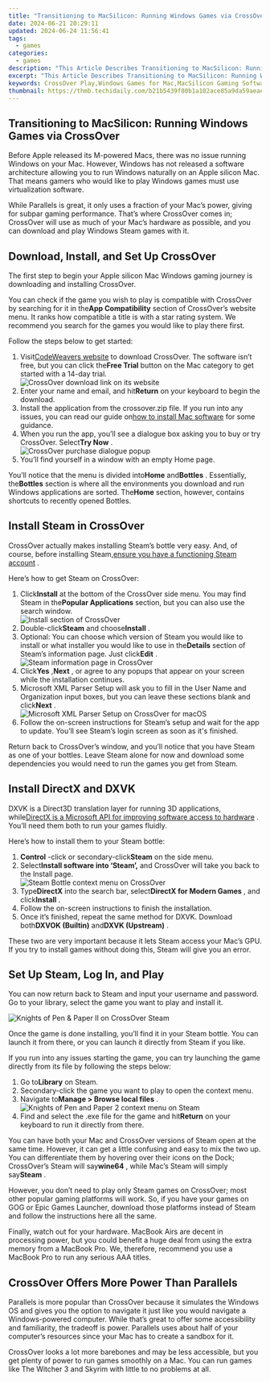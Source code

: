 ```yaml
---
title: "Transitioning to MacSilicon: Running Windows Games via CrossOver"
date: 2024-06-21 20:29:11
updated: 2024-06-24 11:56:41
tags:
  - games
categories:
  - games
description: "This Article Describes Transitioning to MacSilicon: Running Windows Games via CrossOver"
excerpt: "This Article Describes Transitioning to MacSilicon: Running Windows Games via CrossOver"
keywords: CrossOver Play,Windows Games for Mac,MacSilicon Gaming Software,CrossOver Compatibility,Virtualization for Mac Gaming,CrossOver Installation Guide,Native Windows Games on Mac
thumbnail: https://thmb.techidaily.com/b21b5439f80b1a102ace85a9da59aeae7943c3afff9ae70d9fb6a7745b13a600.jpg
---
```


## Transitioning to MacSilicon: Running Windows Games via CrossOver

 Before Apple released its M-powered Macs, there was no issue running Windows on your Mac. However, Windows has not released a software architecture allowing you to run Windows naturally on an Apple silicon Mac. That means gamers who would like to play Windows games must use virtualization software.

 While Parallels is great, it only uses a fraction of your Mac’s power, giving for subpar gaming performance. That’s where CrossOver comes in; CrossOver will use as much of your Mac’s hardware as possible, and you can download and play Windows Steam games with it.

## Download, Install, and Set Up CrossOver

 The first step to begin your Apple silicon Mac Windows gaming journey is downloading and installing CrossOver.

 You can check if the game you wish to play is compatible with CrossOver by searching for it in the**App Compatibility** section of CrossOver’s website menu. It ranks how compatible a title is with a star rating system. We recommend you search for the games you would like to play there first.

Follow the steps below to get started:

1. Visit[CodeWeavers website](https://www.codeweavers.com/crossover#mac) to download CrossOver. The software isn’t free, but you can click the**Free Trial** button on the Mac category to get started with a 14-day trial.  
![CrossOver download link on its website](https://static1.makeuseofimages.com/wordpress/wp-content/uploads/2023/08/crossover-download-link-on-its-website.jpeg)
2. Enter your name and email, and hit**Return** on your keyboard to begin the download.
3. Install the application from the crossover.zip file. If you run into any issues, you can read our guide on[how to install Mac software](https://www.makeuseof.com/tag/install-remove-mac-software-5-easy-methods/) for some guidance.
4. When you run the app, you’ll see a dialogue box asking you to buy or try CrossOver. Select**Try Now** .  
![CrossOver purchase dialogue popup](https://static1.makeuseofimages.com/wordpress/wp-content/uploads/2023/08/crossover-purchase-dialogue-popup.jpeg)
5. You’ll find yourself in a window with an empty Home page.

 You’ll notice that the menu is divided into**Home** and**Bottles** . Essentially, the**Bottles** section is where all the environments you download and run Windows applications are sorted. The**Home** section, however, contains shortcuts to recently opened Bottles.

## Install Steam in CrossOver

 CrossOver actually makes installing Steam’s bottle very easy. And, of course, before installing Steam,[ensure you have a functioning Steam account](https://www.makeuseof.com/what-is-steam-how-to-install/) .

Here’s how to get Steam on CrossOver:

1. Click**Install** at the bottom of the CrossOver side menu. You may find Steam in the**Popular Applications** section, but you can also use the search window.  
![Install section of CrossOver](https://static1.makeuseofimages.com/wordpress/wp-content/uploads/2023/08/install-section-of-crossover.jpeg)
2. Double-click**Steam** and choose**Install** .
3. Optional: You can choose which version of Steam you would like to install or what installer you would like to use in the**Details** section of Steam’s information page. Just click**Edit** .  
![Steam information page in CrossOver](https://static1.makeuseofimages.com/wordpress/wp-content/uploads/2023/08/steam-information-page-in-crossover.jpeg)
4. Click**Yes** ,**Next** , or agree to any popups that appear on your screen while the installation continues.
5. Microsoft XML Parser Setup will ask you to fill in the User Name and Organization input boxes, but you can leave these sections blank and click**Next** .  
![Microsoft XML Parser Setup on CrossOver for macOS](https://static1.makeuseofimages.com/wordpress/wp-content/uploads/2023/08/microsoft-xml-parser-setup-on-crossover-for-macos.jpeg)
6. Follow the on-screen instructions for Steam’s setup and wait for the app to update. You’ll see Steam’s login screen as soon as it's finished.

 Return back to CrossOver’s window, and you’ll notice that you have Steam as one of your bottles. Leave Steam alone for now and download some dependencies you would need to run the games you get from Steam.

## Install DirectX and DXVK

 DXVK is a Direct3D translation layer for running 3D applications, while[DirectX is a Microsoft API for improving software access to hardware](https://www.makeuseof.com/what-is-directx-why-important-for-gaming/) . You’ll need them both to run your games fluidly.

Here’s how to install them to your Steam bottle:

1. **Control** \-click or secondary-click**Steam** on the side menu.
2. Select**Install software into ‘Steam’,** and CrossOver will take you back to the Install page.  
![Steam Bottle context menu on CrossOver](https://static1.makeuseofimages.com/wordpress/wp-content/uploads/2023/08/steam-bottle-context-menu-on-crossover.jpeg)
3. Type**DirectX** into the search bar, select**DirectX for Modern Games** , and click**Install** .
4. Follow the on-screen instructions to finish the installation.
5. Once it’s finished, repeat the same method for DXVK. Download both**DXVOK (Builtin)** and**DXVK (Upstream)** .

 These two are very important because it lets Steam access your Mac’s GPU. If you try to install games without doing this, Steam will give you an error.

## Set Up Steam, Log In, and Play

 You can now return back to Steam and input your username and password. Go to your library, select the game you want to play and install it.

![Knights of Pen & Paper II on CrossOver Steam](https://static1.makeuseofimages.com/wordpress/wp-content/uploads/2023/08/knights-of-pen-paper-ii-on-crossover-steam.jpeg)

 Once the game is done installing, you’ll find it in your Steam bottle. You can launch it from there, or you can launch it directly from Steam if you like.

 If you run into any issues starting the game, you can try launching the game directly from its file by following the steps below:

1. Go to**Library** on Steam.
2. Secondary-click the game you want to play to open the context menu.
3. Navigate to**Manage > Browse local files** .  
![Knights of Pen and Paper 2 context menu on Steam](https://static1.makeuseofimages.com/wordpress/wp-content/uploads/2023/08/knights-of-pen-and-paper-2-context-menu-on-steam.jpeg)
4. Find and select the .exe file for the game and hit**Return** on your keyboard to run it directly from there.

 You can have both your Mac and CrossOver versions of Steam open at the same time. However, it can get a little confusing and easy to mix the two up. You can differentiate them by hovering over their icons on the Dock; CrossOver’s Steam will say**wine64** , while Mac’s Steam will simply say**Steam** .

 However, you don’t need to play only Steam games on CrossOver; most other popular gaming platforms will work. So, if you have your games on GOG or Epic Games Launcher, download those platforms instead of Steam and follow the instructions here all the same.

 Finally, watch out for your hardware. MacBook Airs are decent in processing power, but you could benefit a huge deal from using the extra memory from a MacBook Pro. We, therefore, recommend you use a MacBook Pro to run any serious AAA titles.

## CrossOver Offers More Power Than Parallels

 Parallels is more popular than CrossOver because it simulates the Windows OS and gives you the option to navigate it just like you would navigate a Windows-powered computer. While that’s great to offer some accessibility and familiarity, the tradeoff is power. Parallels uses about half of your computer’s resources since your Mac has to create a sandbox for it.

 CrossOver looks a lot more barebones and may be less accessible, but you get plenty of power to run games smoothly on a Mac. You can run games like The Witcher 3 and Skyrim with little to no problems at all.


<ins class="adsbygoogle"
     style="display:block"
     data-ad-format="autorelaxed"
     data-ad-client="ca-pub-7571918770474297"
     data-ad-slot="1223367746"></ins>



<ins class="adsbygoogle"
     style="display:block"
     data-ad-client="ca-pub-7571918770474297"
     data-ad-slot="8358498916"
     data-ad-format="auto"
     data-full-width-responsive="true"></ins>
